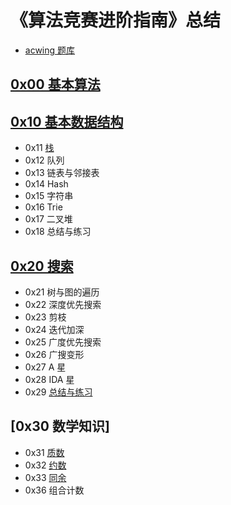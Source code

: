# 《算法竞赛进阶指南》总结

- [acwing 题库](https://www.acwing.com/activity/content/6/)

## [0x00 基本算法](./0x00/readme.md)

## [0x10 基本数据结构](./0x10/readme.md)

- 0x11 [栈](./0x10/0x11/readme.md)
- 0x12 队列
- 0x13 链表与邻接表
- 0x14 Hash
- 0x15 字符串
- 0x16 Trie
- 0x17 二叉堆
- 0x18 总结与练习

## [0x20 搜索](./0x20/readme.md)

- 0x21 树与图的遍历 
- 0x22 深度优先搜索 
- 0x23 剪枝 
- 0x24 迭代加深 
- 0x25 广度优先搜索 
- 0x26 广搜变形 
- 0x27 A 星 
- 0x28 IDA 星 
- 0x29 [总结与练习](./0x20/0x29/readme.md)

## [0x30 数学知识]

- 0x31 [质数](./0x30/0x31/readme.md) 
- 0x32 [约数](./0x30/0x32/readme.md)
- 0x33 [同余](./0x30/0x33/readme.md)
- 0x36 组合计数
